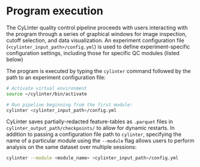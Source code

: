 # Program execution

The CyLinter quality control pipeline proceeds with users interacting with the program through a series of graphical windows for image inspection, cutoff selection, and data visualization. An experiment configuration file (`<cylinter_input_path>/config.yml`) is used to define experiment-specific configuration settings, including those for specific QC modules (listed below)

The program is executed by typing the `cylinter` command followed by the path to an experiment configuration file:  

``` bash
# Activate virtual environment
source ~/cylinter/bin/activate

# Run pipeline beginning from the first module:
cylinter <cylinter_input_path>/config.yml
```

CyLinter saves partially-redacted feature-tables as `.parquet` files in `cylinter_output_path/checkpoints/` to allow for dynamic restarts. In addition to passing a configuration file path to `cylinter`, specifying the name of a particular module using the `--module` flag allows users to perform analysis on the same dataset over multiple sessions:

``` bash
cylinter --module <module_name> <cylinter_input_path>/config.yml
```
